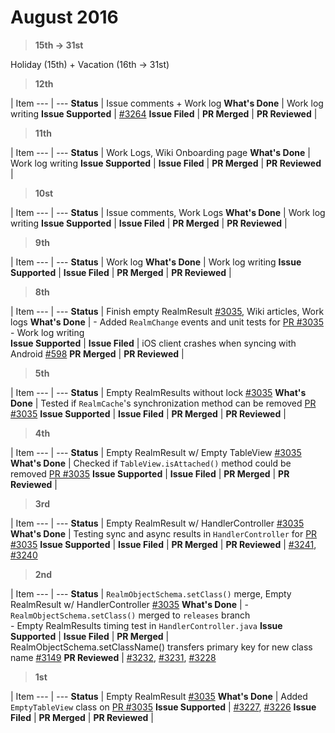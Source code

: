 # August 2016

> **15th -> 31st**

Holiday (15th) + Vacation (16th -> 31st)

> **12th**

  | Item
--- | --- 
**Status** |  Issue comments + Work log
**What's Done** | Work log writing
**Issue Supported** | <a href="https://github.com/realm/realm-java/issues/3264">#3264</a>
**Issue Filed** | 
**PR Merged** | 
**PR Reviewed** | 

> **11th**

  | Item
--- | --- 
**Status** | Work Logs, Wiki Onboarding page
**What's Done** | Work log writing
**Issue Supported** | 
**Issue Filed** | 
**PR Merged** | 
**PR Reviewed** | 

> **10st**

  | Item
--- | --- 
**Status** | Issue comments, Work Logs
**What's Done** | Work log writing
**Issue Supported** | 
**Issue Filed** | 
**PR Merged** | 
**PR Reviewed** | 

> **9th**

  | Item
--- | --- 
**Status** | Work log
**What's Done** | Work log writing
**Issue Supported** | 
**Issue Filed** | 
**PR Merged** | 
**PR Reviewed** | 

> **8th**

  | Item
--- | --- 
**Status** | Finish empty RealmResult <a href="https://github.com/realm/realm-java/pull/3035">#3035</a>, Wiki articles, Work logs
**What's Done** | - Added `RealmChange` events and unit tests for <a href="https://github.com/realm/realm-java/pull/3035">PR #3035</a><br/>- Work log writing  
**Issue Supported** | 
**Issue Filed** | iOS client crashes when syncing with Android <a href="https://github.com/realm/realm-sync/issues/598">#598</a>
**PR Merged** | 
**PR Reviewed** | 

> **5th**

  | Item
--- | --- 
**Status** | Empty RealmResults without lock <a href="https://github.com/realm/realm-java/pull/3035">#3035</a>
**What's Done** | Tested if `RealmCache`'s synchronization method can be removed <a href="https://github.com/realm/realm-java/pull/3035">PR #3035</a>
**Issue Supported** | 
**Issue Filed** | 
**PR Merged** | 
**PR Reviewed** | 

> **4th**

  | Item
--- | --- 
**Status** |  Empty RealmResult w/ Empty TableView <a href="https://github.com/realm/realm-java/pull/3035">#3035</a>
**What's Done** | Checked if `TableView.isAttached()` method could be removed <a href="https://github.com/realm/realm-java/pull/3035">PR #3035</a>
**Issue Supported** | 
**Issue Filed** | 
**PR Merged** | 
**PR Reviewed** | 

> **3rd**

  | Item
--- | --- 
**Status** | Empty RealmResult w/ HandlerController <a href="https://github.com/realm/realm-java/pull/3035">#3035</a>
**What's Done** | Testing sync and async results in `HandlerController` for <a href="https://github.com/realm/realm-java/pull/3035">PR #3035</a>
**Issue Supported** | 
**Issue Filed** | 
**PR Merged** | 
**PR Reviewed** | <a href="https://github.com/realm/realm-java/pull/3241">#3241</a>, <a href="https://github.com/realm/realm-java/pull/3240">#3240</a>

> **2nd**

  | Item
--- | --- 
**Status** | `RealmObjectSchema.setClass()` merge, Empty RealmResult w/ HandlerController <a href="https://github.com/realm/realm-java/pull/3035">#3035</a>
**What's Done** | - `RealmObjectSchema.setClass()` merged to `releases` branch<br/>- Empty RealmResults timing test in `HandlerController.java`
**Issue Supported** | 
**Issue Filed** | 
**PR Merged** | RealmObjectSchema.setClassName() transfers primary key for new class name <a href="https://github.com/realm/realm-java/pull/3149">#3149</a>
**PR Reviewed** | <a href="https://github.com/realm/realm-java/pull/3232">#3232</a>, <a href="https://github.com/realm/realm-java/pull/3231">#3231</a>, <a href="https://github.com/realm/realm-java/pull/3228">#3228</a>

> **1st**

  | Item
--- | --- 
**Status** | Empty RealmResult <a href="https://github.com/realm/realm-java/pull/3035">#3035</a>
**What's Done** | Added `EmptyTableView` class on <a href="https://github.com/realm/realm-java/pull/3035">PR #3035</a>
**Issue Supported** | <a href="https://github.com/realm/realm-java/issues/3227">#3227</a>, <a href="https://github.com/realm/realm-java/issues/3226">#3226</a>
**Issue Filed** | 
**PR Merged** | 
**PR Reviewed** | 
